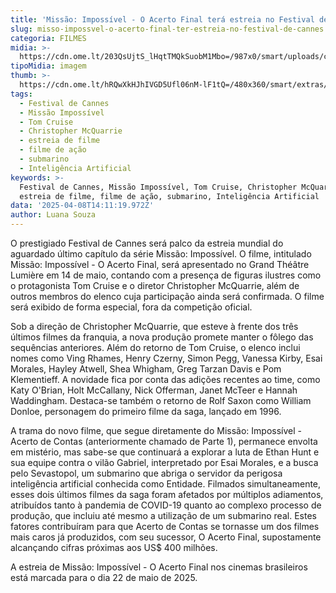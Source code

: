 ```yaml
---
title: 'Missão: Impossível - O Acerto Final terá estreia no Festival de Cannes'
slug: misso-impossvel-o-acerto-final-ter-estreia-no-festival-de-cannes
categoria: FILMES
midia: >-
  https://cdn.ome.lt/203QsUjtS_lHqtTMQkSuobM1Mbo=/987x0/smart/uploads/conteudo/fotos/OMELETE_CAPA_-_2025-04-08T105540.293.png
tipoMidia: imagem
thumb: >-
  https://cdn.ome.lt/hRQwXkHJhIVGD5Ufl06nM-lF1tQ=/480x360/smart/extras/conteudos/omelete_THUMB_-_2025-04-08T105524.407.png
tags:
  - Festival de Cannes
  - Missão Impossível
  - Tom Cruise
  - Christopher McQuarrie
  - estreia de filme
  - filme de ação
  - submarino
  - Inteligência Artificial
keywords: >-
  Festival de Cannes, Missão Impossível, Tom Cruise, Christopher McQuarrie,
  estreia de filme, filme de ação, submarino, Inteligência Artificial
data: '2025-04-08T14:11:19.972Z'
author: Luana Souza
---
```


O prestigiado Festival de Cannes será palco da estreia mundial do aguardado último capítulo da série Missão: Impossível. O filme, intitulado Missão: Impossível - O Acerto Final, será apresentado no Grand Théâtre Lumière em 14 de maio, contando com a presença de figuras ilustres como o protagonista Tom Cruise e o diretor Christopher McQuarrie, além de outros membros do elenco cuja participação ainda será confirmada. O filme será exibido de forma especial, fora da competição oficial.

Sob a direção de Christopher McQuarrie, que esteve à frente dos três últimos filmes da franquia, a nova produção promete manter o fôlego das sequências anteriores. Além do retorno de Tom Cruise, o elenco inclui nomes como Ving Rhames, Henry Czerny, Simon Pegg, Vanessa Kirby, Esai Morales, Hayley Atwell, Shea Whigham, Greg Tarzan Davis e Pom Klementieff. A novidade fica por conta das adições recentes ao time, como Katy O'Brian, Holt McCallany, Nick Offerman, Janet McTeer e Hannah Waddingham. Destaca-se também o retorno de Rolf Saxon como William Donloe, personagem do primeiro filme da saga, lançado em 1996.

A trama do novo filme, que segue diretamente do Missão: Impossível - Acerto de Contas (anteriormente chamado de Parte 1), permanece envolta em mistério, mas sabe-se que continuará a explorar a luta de Ethan Hunt e sua equipe contra o vilão Gabriel, interpretado por Esai Morales, e a busca pelo Sevastopol, um submarino que abriga o servidor da perigosa inteligência artificial conhecida como Entidade. Filmados simultaneamente, esses dois últimos filmes da saga foram afetados por múltiplos adiamentos, atribuídos tanto à pandemia de COVID-19 quanto ao complexo processo de produção, que incluiu até mesmo a utilização de um submarino real. Estes fatores contribuíram para que Acerto de Contas se tornasse um dos filmes mais caros já produzidos, com seu sucessor, O Acerto Final, supostamente alcançando cifras próximas aos US$ 400 milhões.

A estreia de Missão: Impossível - O Acerto Final nos cinemas brasileiros está marcada para o dia 22 de maio de 2025.
